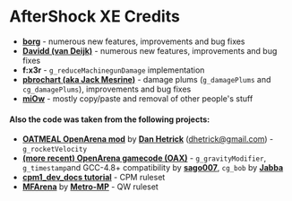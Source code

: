 # AfterShock XE Credits
- [**borg**](https://github.com/borg42) - numerous new features,
improvements and bug fixes
- [**Davidd (van Deijk)**](https://github.com/dedavidd) - numerous 
new features, improvements and bug fixes
- **f:x3r** - `g_reduceMachinegunDamage` implementation
- [**pbrochart (aka Jack Mesrine)**](https://github.com/pbrochart) -
damage plums (`g_damagePlums` and `cg_damagePlums`), improvements and
bug fixes
- [**miOw**](https://github.com/Irbyz) - mostly copy/paste and removal
of other people's stuff

#### Also the code was taken from the following projects:
- [**OATMEAL OpenArena mod**](https://github.com/danhetrick/oatmeal) by
[**Dan Hetrick**](https://github.com/danhetrick) (dhetrick@gmail.com) -
`g_rocketVelocity`
- [**(more recent) OpenArena gamecode
(OAX)**](https://github.com/OpenArena/gamecode) - `g_gravityModifier`,
`g_timestamp`and GCC-4.8+ compatibility by
[**sago007**](https://github.com/sago007), `cg_bob` by
[**Jabba**](https://github.com/ldrone)
- [**cpm1_dev_docs
tutorial**](http://games.linuxdude.com/tamaps/archive/cpm1_dev_docs/) -
CPM ruleset
- [**MFArena**](https://mmpgames.wordpress.com/) by
[**Metro-MP**](https://github.com/Metro-MP) - QW ruleset

